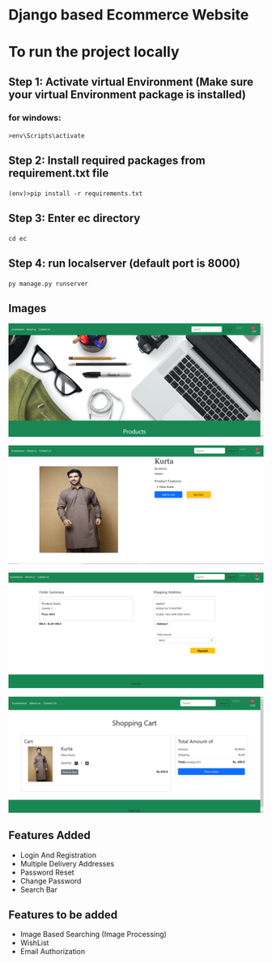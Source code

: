 # Django based Ecommerce Website

# To run the project locally

## Step 1: Activate virtual Environment (Make sure your virtual Environment package is installed)
### for windows:
`>env\Scripts\activate`

## Step 2: Install required packages from requirement.txt file
`(env)>pip install -r requirements.txt`

## Step 3: Enter ec directory
`cd ec`

## Step 4: run localserver (default port is 8000)
`py manage.py runserver`

## Images
![index](https://github.com/DivyanshuBist/Django-Ecommerce-Website/blob/master/screenshots/index.PNG)

![product_Detail](https://github.com/DivyanshuBist/Django-Ecommerce-Website/blob/master/screenshots/product_Detail.PNG)

![payment](https://github.com/DivyanshuBist/Django-Ecommerce-Website/blob/master/screenshots/payment.PNG)



![cart](https://github.com/DivyanshuBist/Django-Ecommerce-Website/blob/master/screenshots/cart.PNG)



## Features Added
- Login And Registration
- Multiple Delivery Addresses
- Password Reset
- Change Password
- Search Bar

## Features to be added
- Image Based Searching (Image Processing)
- WishList
- Email Authorization
